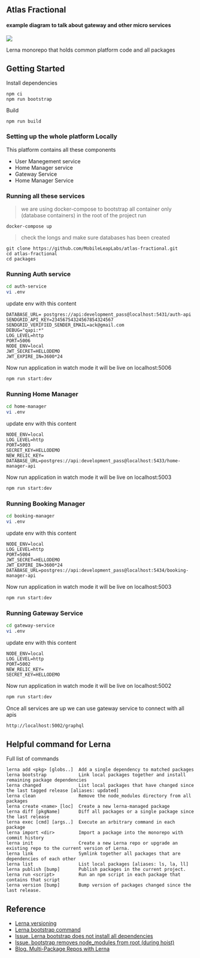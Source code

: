 ## Atlas Fractional


#### example diagram to talk about gateway and other micro services
![](https://romankudryashov.com/blog/2020/12/graphql-rust/images/architecture.png)


Lerna monorepo that holds common platform code and all packages

## Getting Started

Install dependencies

```
npm ci
npm run bootstrap
```

Build

```
npm run build
```
### Setting up the whole platform Locally 

This platform contains all these components 

- User Manegement service
- Home Manager service
- Gateway Service
- Home Manager Service

### Running all these services 

> we are using docker-compose to bootstrap all container only (database containers)
> in the root of the project run
```
docker-compose up
```
> check the longs and make sure databases has been created 
```
git clone https://github.com/MobileLeapLabs/atlas-fractional.git
cd atlas-fractional
cd packages
```
### Running Auth service

```sh
cd auth-service
vi .env
```
update env with this content 
```
DATABASE_URL= postgres://api:development_pass@localhost:5431/auth-api
SENDGRID_API_KEY=23456754324567854324567
SENDGRID_VERIFIED_SENDER_EMAIL=ack@gmail.com
DEBUG="qapi:*"
LOG_LEVEL=http
PORT=5006
NODE_ENV=local
JWT_SECRET=HELLODEMO
JWT_EXPIRE_IN=3600*24
```
Now run application in watch mode it will be live on localhost:5006 
```sh
npm run start:dev
```


### Running Home Manager

```sh
cd home-manager
vi .env
```
update env with this content 
```
NODE_ENV=local
LOG_LEVEL=http
PORT=5003
SECRET_KEY=HELLODEMO
NEW_RELIC_KEY=
DATABASE_URL=postgres://api:development_pass@localhost:5433/home-manager-api
```
Now run application in watch mode it will be live on localhost:5003 
```sh
npm run start:dev
```

### Running Booking Manager

```sh
cd booking-manager
vi .env
```
update env with this content 
```
NODE_ENV=local
LOG_LEVEL=http
PORT=5004
JWT_SECRET=HELLODEMO
JWT_EXPIRE_IN=3600*24
DATABASE_URL=postgres://api:development_pass@localhost:5434/booking-manager-api
```
Now run application in watch mode it will be live on localhost:5003 
```sh
npm run start:dev
```


### Running Gateway Service

```sh
cd gateway-service
vi .env
```
update env with this content 
```
NODE_ENV=local
LOG_LEVEL=http
PORT=5002
NEW_RELIC_KEY=
SECRET_KEY=HELLODEMO
```
Now run application in watch mode it will be live on localhost:5002 
```sh
npm run start:dev
```
Once all services are up we can use gateway service to connect with all apis
```sh
http://localhost:5002/graphql
```


## Helpful command for Lerna

Full list of commands

```
lerna add <pkg> [globs..]  Add a single dependency to matched packages
lerna bootstrap            Link local packages together and install remaining package dependencies
lerna changed              List local packages that have changed since the last tagged release [aliases: updated]
lerna clean                Remove the node_modules directory from all packages
lerna create <name> [loc]  Create a new lerna-managed package
lerna diff [pkgName]       Diff all packages or a single package since the last release
lerna exec [cmd] [args..]  Execute an arbitrary command in each package
lerna import <dir>         Import a package into the monorepo with commit history
lerna init                 Create a new Lerna repo or upgrade an existing repo to the current version of Lerna.
lerna link                 Symlink together all packages that are dependencies of each other
lerna list                 List local packages [aliases: ls, la, ll]
lerna publish [bump]       Publish packages in the current project.
lerna run <script>         Run an npm script in each package that contains that script
lerna version [bump]       Bump version of packages changed since the last release.
```

## Reference

- [Lerna versioning](https://github.com/lerna/lerna/blob/main/commands/version/README.md)
- [Lerna bootstrap command](https://github.com/lerna/lerna/tree/main/commands/bootstrap#readme)
- [Issue. Lerna bootstrap does not install all dependencies](https://github.com/lerna/lerna/issues/1457)
- [Issue. bootstrap removes node_modules from root (during hoist)](https://github.com/lerna/lerna/issues/2361)
- [Blog. Multi-Package Repos with Lerna](https://www.christopherbiscardi.com/post/multi-package-repos-with-lerna)
